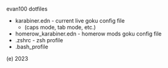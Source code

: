 evan100 dotfiles

- karabiner.edn - current live goku config file
  - (caps mode, tab mode, etc.)
- homerow_karabiner.edn - homerow mods goku config file
- .zshrc - zsh profile
- .bash_profile

(e) 2023
